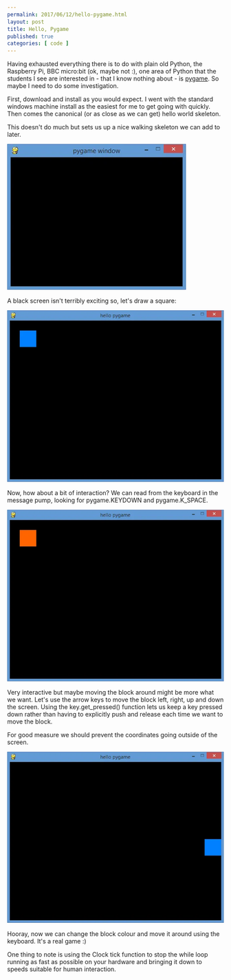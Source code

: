```yaml
---
permalink: 2017/06/12/hello-pygame.html
layout: post
title: Hello, Pygame
published: true
categories: [ code ]
---
```


Having exhausted everything there is to do with plain old Python, the Raspberry Pi,
BBC micro:bit (ok, maybe not :), one area of Python that the students I see are interested in -
 that I know nothing about - is <a href="https://www.pygame.org/">pygame</a>. So maybe I
 need to do some investigation.

First, download and install as you would expect. I went with the standard windows machine install
as the easiest for me to get going with quickly. Then comes the canonical (or as close
  as we can get) hello world skeleton.

<script src="https://gist.github.com/deejaygraham/923067d0d102011253bf8d61a357ee2f.js"></script>

This doesn't do much but sets us up a nice walking skeleton we can add to later.

![hello](/img/posts/hello-pygame/hello.webp)

A black screen isn't terribly exciting so, let's draw a square:

![block](/img/posts/hello-pygame/blue-block.webp)

<script src="https://gist.github.com/deejaygraham/bbdb250302aa7ab958961fef930cb9e0.js"></script>

Now, how about a bit of interaction? We can read from the keyboard in the message pump,
looking for pygame.KEYDOWN and pygame.K_SPACE.

![block](/img/posts/hello-pygame/orange-block.webp)

<script src="https://gist.github.com/deejaygraham/455e8b4698086000c03c02f50450dd9e.js"></script>

Very interactive but maybe moving the block around might be more what we want. Let's use the
arrow keys to move the block left, right, up and down the screen. Using the key.get_pressed() function
lets us keep a key pressed down rather than having to explicitly push and release each time we
want to move the block.

For good measure we should prevent the coordinates going outside of the screen.

![block](/img/posts/hello-pygame/move-block.webp)

<script src="https://gist.github.com/deejaygraham/df2bbb8c66ab738c3cc7d975d655f6fa.js"></script>

Hooray, now we can change the block colour and move it around using the keyboard. It's a
real game :)

One thing to note is using the Clock tick function to stop the while loop running as
fast as possible on your hardware and bringing it down to speeds suitable for human
interaction.
